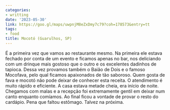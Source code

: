 ```yaml
---
categories:
- writting
date: '2023-05-30'
link: https://goo.gl/maps/uwpnjM8eZxDmy7c79?coh=178573&entry=tt
tags:
- food
title: Mocotó (Guarulhos, SP)
---
```


É a primeira vez que vamos ao restaurante mesmo. Na primeira ele estava fechado por conta de um evento e ficamos apenas no bar, nos deliciando com um drinque mais gostoso que o outro e os excelentes dadinhos de tapioca. Dessa vez provamos também o Baião de Dois e o famoso Mocofava, pelo qual ficamos apaixonados de tão saboroso. Quem gosta de fava e mocotó não pode deixar de conhecer esta receita. O atendimento é muito rápido e eficiente. A casa estava metade cheia, era início de noite. Chegamos com malas e a recepção foi extremamente gentil em deixar num canto enquanto comíamos. Ao final ficou a vontade de provar o resto do cardápio. Pena que faltou estômago. Talvez na próxima.

